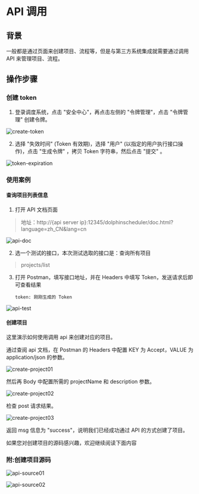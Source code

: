 # API 调用

## 背景

一般都是通过页面来创建项目、流程等，但是与第三方系统集成就需要通过调用 API 来管理项目、流程。

## 操作步骤

### 创建 token

1. 登录调度系统，点击 "安全中心"，再点击左侧的 "令牌管理"，点击 "令牌管理" 创建令牌。

![create-token](/img/new_ui/dev/security/create-token.png)
 
2. 选择 "失效时间" (Token 有效期)，选择 "用户" (以指定的用户执行接口操作)，点击 "生成令牌" ，拷贝 Token 字符串，然后点击 "提交" 。

![token-expiration](/img/new_ui/dev/open-api/token-expiration.png)

### 使用案例

#### 查询项目列表信息

1. 打开 API 文档页面

> 地址：http://{api server ip}:12345/dolphinscheduler/doc.html?language=zh_CN&lang=cn

![api-doc](/img/new_ui/dev/open-api/api_doc.png)
    
2. 选一个测试的接口，本次测试选取的接口是：查询所有项目

> projects/list

3. 打开 Postman，填写接口地址，并在 Headers 中填写 Token，发送请求后即可查看结果

    ```
    token: 刚刚生成的 Token
    ```
   
![api-test](/img/new_ui/dev/open-api/api_test.png)
 
#### 创建项目

这里演示如何使用调用 api 来创建对应的项目。

通过查阅 api 文档，在 Postman 的 Headers 中配置 KEY 为 Accept，VALUE 为 application/json 的参数。

![create-project01](/img/new_ui/dev/open-api/create_project01.png)

然后再 Body 中配置所需的 projectName 和 description 参数。

![create-project02](/img/new_ui/dev/open-api/create_project02.png)

检查 post 请求结果。

![create-project03](/img/new_ui/dev/open-api/create_project03.png)

返回 msg 信息为 "success"，说明我们已经成功通过 API 的方式创建了项目。

如果您对创建项目的源码感兴趣，欢迎继续阅读下面内容

### 附:创建项目源码

![api-source01](/img/new_ui/dev/open-api/api-source01.png)

![api-source02](/img/new_ui/dev/open-api/api-source02.png)


